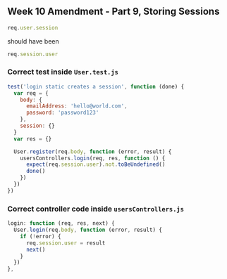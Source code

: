 ## Week 10 Amendment - Part 9, Storing Sessions

```js
req.user.session
```

should have been

```js
req.session.user
```

### Correct test inside `User.test.js`

```js
test('login static creates a session', function (done) {
  var req = {
    body: {
      emailAddress: 'hello@world.com',
      password: 'password123'
    },
    session: {}
  }
  var res = {}

  User.register(req.body, function (error, result) {
    usersControllers.login(req, res, function () {
      expect(req.session.user).not.toBeUndefined()
      done()
    })
  })
})
```

### Correct controller code inside `usersControllers.js`

```js
login: function (req, res, next) {
  User.login(req.body, function (error, result) {
    if (!error) {
      req.session.user = result
      next()
    }
  })
},
```